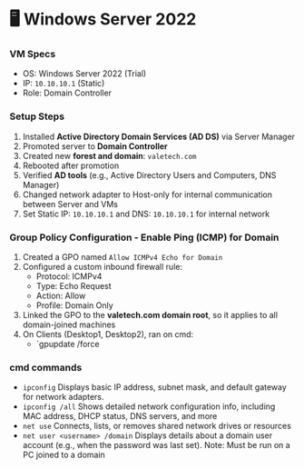 # 🖥️ Windows Server 2022

### VM Specs
- OS: Windows Server 2022 (Trial)
- IP: `10.10.10.1` (Static)
- Role: Domain Controller

### Setup Steps
1. Installed **Active Directory Domain Services (AD DS)** via Server Manager
2. Promoted server to **Domain Controller**
3. Created new **forest and domain**: `valetech.com`
4. Rebooted after promotion
5. Verified **AD tools** (e.g., Active Directory Users and Computers, DNS Manager)
6. Changed network adapter to Host-only for internal communication between Server and VMs
7. Set Static IP: `10.10.10.1` and DNS: `10.10.10.1` for internal network

### Group Policy Configuration - Enable Ping (ICMP) for Domain
1. Created a GPO named `Allow ICMPv4 Echo for Domain`
2. Configured a custom inbound firewall rule:
	- Protocol: ICMPv4
	- Type: Echo Request
	- Action: Allow
	- Profile: Domain Only
3. Linked the GPO to the **valetech.com domain root**, so it applies to all domain-joined machines
4. On Clients (Desktop1, Desktop2), ran on cmd: 
	- `gpupdate /force

### cmd commands
- `ipconfig` Displays basic IP address, subnet mask, and default gateway for network adapters.
- `ipconfig /all` Shows detailed network configuration info, including MAC address, DHCP status, DNS servers, and more
- `net use` Connects, lists, or removes shared network drives or resources
- `net user <username> /domain` Displays details about a domain user account (e.g., when the password was last set). Note: Must be run on a PC joined to a domain


